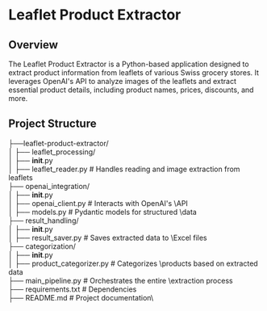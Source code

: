 # Leaflet Product Extractor

## Overview

The Leaflet Product Extractor is a Python-based application designed to extract product information from leaflets of various Swiss grocery stores. It leverages OpenAI's API to analyze images of the leaflets and extract essential product details, including product names, prices, discounts, and more.


## Project Structure

├──leaflet-product-extractor/\
│   ├── leaflet_processing/ \
│   ├── __init__.py \
│   ├── leaflet_reader.py # Handles reading and image extraction from leaflets \
├──  openai_integration/ \
│   ├── __init__.py \
│   ├── openai_client.py # Interacts with OpenAI's \API \
│   ├── models.py # Pydantic models for structured \data \
├──  result_handling/ \
│   ├── __init__.py \
│   ├── result_saver.py # Saves extracted data to \Excel files \
├──  categorization/ \
│   ├── __init__.py \
│   ├── product_categorizer.py # Categorizes \products based on extracted data \
├──  main_pipeline.py # Orchestrates the entire \extraction process \
├── requirements.txt # Dependencies \
├── README.md # Project documentation\
